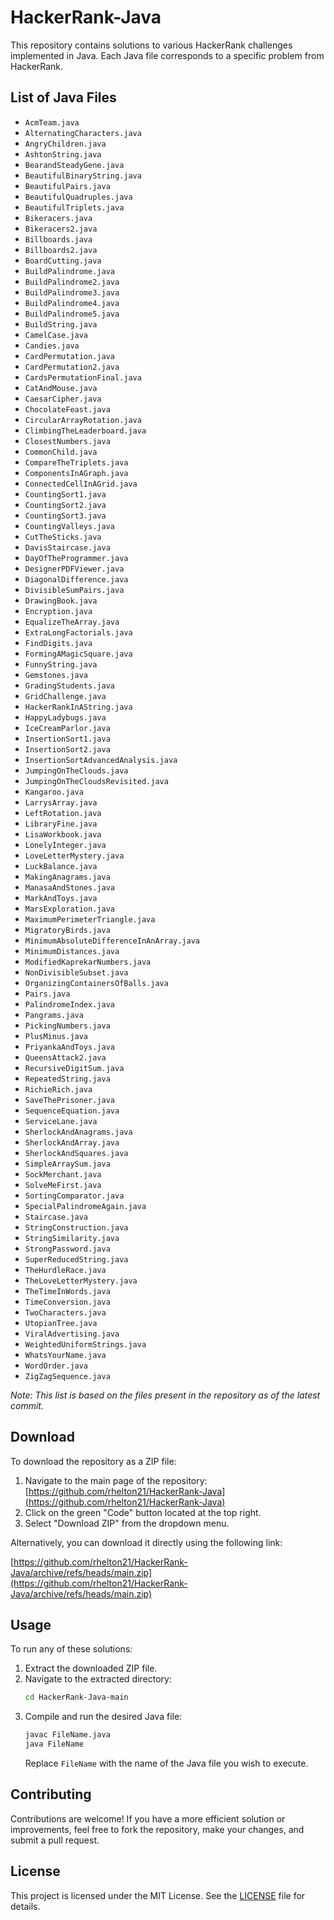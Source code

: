 # HackerRank-Java

This repository contains solutions to various HackerRank challenges implemented in Java. Each Java file corresponds to a specific problem from HackerRank.

## List of Java Files

- `AcmTeam.java`
- `AlternatingCharacters.java`
- `AngryChildren.java`
- `AshtonString.java`
- `BearandSteadyGene.java`
- `BeautifulBinaryString.java`
- `BeautifulPairs.java`
- `BeautifulQuadruples.java`
- `BeautifulTriplets.java`
- `Bikeracers.java`
- `Bikeracers2.java`
- `Billboards.java`
- `Billboards2.java`
- `BoardCutting.java`
- `BuildPalindrome.java`
- `BuildPalindrome2.java`
- `BuildPalindrome3.java`
- `BuildPalindrome4.java`
- `BuildPalindrome5.java`
- `BuildString.java`
- `CamelCase.java`
- `Candies.java`
- `CardPermutation.java`
- `CardPermutation2.java`
- `CardsPermutationFinal.java`
- `CatAndMouse.java`
- `CaesarCipher.java`
- `ChocolateFeast.java`
- `CircularArrayRotation.java`
- `ClimbingTheLeaderboard.java`
- `ClosestNumbers.java`
- `CommonChild.java`
- `CompareTheTriplets.java`
- `ComponentsInAGraph.java`
- `ConnectedCellInAGrid.java`
- `CountingSort1.java`
- `CountingSort2.java`
- `CountingSort3.java`
- `CountingValleys.java`
- `CutTheSticks.java`
- `DavisStaircase.java`
- `DayOfTheProgrammer.java`
- `DesignerPDFViewer.java`
- `DiagonalDifference.java`
- `DivisibleSumPairs.java`
- `DrawingBook.java`
- `Encryption.java`
- `EqualizeTheArray.java`
- `ExtraLongFactorials.java`
- `FindDigits.java`
- `FormingAMagicSquare.java`
- `FunnyString.java`
- `Gemstones.java`
- `GradingStudents.java`
- `GridChallenge.java`
- `HackerRankInAString.java`
- `HappyLadybugs.java`
- `IceCreamParlor.java`
- `InsertionSort1.java`
- `InsertionSort2.java`
- `InsertionSortAdvancedAnalysis.java`
- `JumpingOnTheClouds.java`
- `JumpingOnTheCloudsRevisited.java`
- `Kangaroo.java`
- `LarrysArray.java`
- `LeftRotation.java`
- `LibraryFine.java`
- `LisaWorkbook.java`
- `LonelyInteger.java`
- `LoveLetterMystery.java`
- `LuckBalance.java`
- `MakingAnagrams.java`
- `ManasaAndStones.java`
- `MarkAndToys.java`
- `MarsExploration.java`
- `MaximumPerimeterTriangle.java`
- `MigratoryBirds.java`
- `MinimumAbsoluteDifferenceInAnArray.java`
- `MinimumDistances.java`
- `ModifiedKaprekarNumbers.java`
- `NonDivisibleSubset.java`
- `OrganizingContainersOfBalls.java`
- `Pairs.java`
- `PalindromeIndex.java`
- `Pangrams.java`
- `PickingNumbers.java`
- `PlusMinus.java`
- `PriyankaAndToys.java`
- `QueensAttack2.java`
- `RecursiveDigitSum.java`
- `RepeatedString.java`
- `RichieRich.java`
- `SaveThePrisoner.java`
- `SequenceEquation.java`
- `ServiceLane.java`
- `SherlockAndAnagrams.java`
- `SherlockAndArray.java`
- `SherlockAndSquares.java`
- `SimpleArraySum.java`
- `SockMerchant.java`
- `SolveMeFirst.java`
- `SortingComparator.java`
- `SpecialPalindromeAgain.java`
- `Staircase.java`
- `StringConstruction.java`
- `StringSimilarity.java`
- `StrongPassword.java`
- `SuperReducedString.java`
- `TheHurdleRace.java`
- `TheLoveLetterMystery.java`
- `TheTimeInWords.java`
- `TimeConversion.java`
- `TwoCharacters.java`
- `UtopianTree.java`
- `ViralAdvertising.java`
- `WeightedUniformStrings.java`
- `WhatsYourName.java`
- `WordOrder.java`
- `ZigZagSequence.java`

*Note: This list is based on the files present in the repository as of the latest commit.*

## Download

To download the repository as a ZIP file:

1. Navigate to the main page of the repository: [https://github.com/rhelton21/HackerRank-Java](https://github.com/rhelton21/HackerRank-Java)
2. Click on the green "Code" button located at the top right.
3. Select "Download ZIP" from the dropdown menu.

Alternatively, you can download it directly using the following link:

[https://github.com/rhelton21/HackerRank-Java/archive/refs/heads/main.zip](https://github.com/rhelton21/HackerRank-Java/archive/refs/heads/main.zip)

## Usage

To run any of these solutions:

1. Extract the downloaded ZIP file.
2. Navigate to the extracted directory:
   ```bash
   cd HackerRank-Java-main
   ```
3. Compile and run the desired Java file:
   ```bash
   javac FileName.java
   java FileName
   ```
   Replace `FileName` with the name of the Java file you wish to execute.

## Contributing

Contributions are welcome! If you have a more efficient solution or improvements, feel free to fork the repository, make your changes, and submit a pull request.

## License

This project is licensed under the MIT License. See the [LICENSE](LICENSE) file for details.
